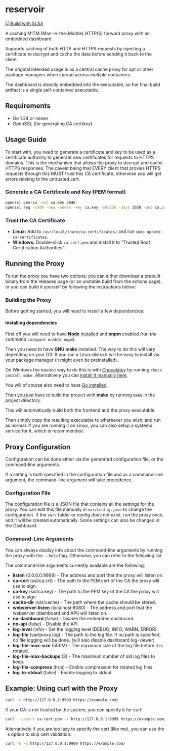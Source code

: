 # reservoir

[![Build with SLSA](https://github.com/F0903/reservoir/actions/workflows/go-build-slsa3.yml/badge.svg)](https://github.com/F0903/reservoir/actions/workflows/go-build-slsa3.yml)

A caching MITM (Man-in-the-Middle) HTTP(S) forward proxy with an embedded dashboard.

Supports caching of both HTTP and HTTPS requests by injecting a certificate to decrypt and cache the data before sending it back to the client.

The original intended usage is as a central cache proxy for apt or other package managers when spread across multiple containers.

The dashboard is directly embedded into the executable, so the final build artifact is a single self-contained executable.

## Requirements

- Go 1.24 or newer
- OpenSSL (for generating CA cert/key)

## Usage Guide

To start with, you need to generate a certificate and key to be used as a certificate authority to generate new certificates for requests to HTTPS domains. This is the mechanism that allows the proxy to decrypt and cache HTTPS responses.
The caveat being that EVERY client that proxies HTTPS requests through this MUST trust this CA certificate, otherwise you will get errors relating to the untrusted cert.

### Generate a CA Certificate and Key (PEM format)

```sh
openssl genrsa -out ca.key 2048
openssl req -x509 -new -nodes -key ca.key -sha256 -days 3650 -out ca.crt -subj "//CN=reservoir"
```

### Trust the CA Certificate

- **Linux:** Add to `/usr/local/share/ca-certificates/` and run `sudo update-ca-certificates`.
- **Windows:** Double-click `ca-cert.pem` and install it to "Trusted Root Certification Authorities".

## Running the Proxy

To run the proxy you have two options; you can either download a prebuilt binary from the releases page (or an unstable build from the actions page), or you can build it yourself by following the instructions below:

### Building the Proxy

Before getting started, you will need to install a few dependencies:

#### Installing dependencies

First off you will need to have [**Node** installed](https://nodejs.org/en/download) and **pnpm** enabled *(run the command `corepack enable pnpm`)*.

Then you need to have **GNU make** installed.
The way to do this will vary depending on your OS. If you run a Linux distro it will be easy to install via your package manager (it might even be preinstalled).

On Windows the easiest way to do this is with [Chocolatey](https://chocolatey.org/install#individual) by running `choco install make`. Alternatively you can [install it manually here](https://gnuwin32.sourceforge.net/packages/make.htm).

You will of course also need to have [Go installed](https://go.dev/dl/).

Then you just have to build the project with **make** by running `make` in the project directory.

This will automatically build both the frontend and the proxy executable.

Then simply copy the resulting executable to whereever you wish, and run as normal. If you are running it on Linux, you can also setup a systemd service for it, which is recommended.

## Proxy Configuration

Configuration can be done either via the generated configuration file, or the command-line arguments.

If a setting is both specified in the configuration file and as a command-line argument, the command-line argument will take precedence.

### Configuration File

The configuration file is a JSON file that contains all the settings for the proxy.
You can edit this file manually in ``var/config.json`` to change the configuration. If the ``var/`` folder or config does not exist, run the proxy once, and it will be created automatically.
Some settings can also be changed in the Dashboard.

### Command-Line Arguments

You can always display info about the command-line arguments by running the proxy with the `--help` flag. Otherwise, you can refer to the following list.

The command-line arguments currently available are the following:

- **listen** (0.0.0.0:9999) - The address and port that the proxy will listen on.
- **ca-cert** (ssl/ca.crt) - The path to the PEM cert of the CA the proxy will use to sign.
- **ca-key** (ssl/ca.key) - The path to the PEM key of the CA the proxy will use to sign.
- **cache-dir** (var/cache) - The path where the cache should be stored.
- **webserver-listen** (localhost:8080) - The address and port that the webserver (dashboard and API) will listen on.
- **no-dashboard** (false) - Disable the embedded dashboard.
- **no-api** (false) - Disable the API.
- **log-level** (info) - Set the logging level (DEBUG, INFO, WARN, ERROR).
- **log-file** (var/proxy.log) - The path to the log file. If no path is specified, no file logging will be done. (will also disable dashboard log-viewer)
- **log-file-max-size** (500M) - The maximum size of the log file before it is rotated.
- **log-file-max-backups** (3) - The maximum number of old log files to keep.
- **log-file-compress** (true) - Enable compression for rotated log files.
- **log-to-stdout** (false) - Enable logging to stdout.

## Example: Using curl with the Proxy

```sh
curl -x http://127.0.0.1:9999 https://example.com/
```

If your CA is not trusted by the system, you can specify it for curl:

```sh
curl --cacert ca-cert.pem -x http://127.0.0.1:9999 https://example.com/
```

Alternatively if you are too lazy to specify the cert (like me), you can use the `-k` option to skip cert validation:

```sh
curl -k -x http://127.0.0.1:9999 https://example.com/
```
